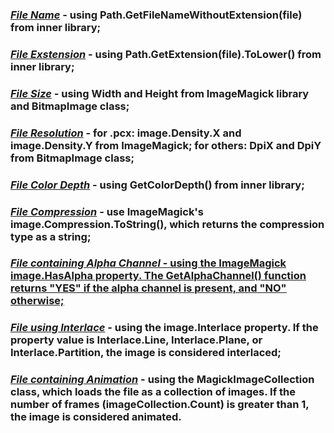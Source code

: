 ### <ins>*_File Name_*</ins> - using Path.GetFileNameWithoutExtension(file) from inner library;
### <ins>*_File Exstension_*</ins> - using Path.GetExtension(file).ToLower() from inner library;
### <ins>*_File Size_*</ins> - using Width and Height from ImageMagick library and BitmapImage class;
### <ins>*_File Resolution_*</ins> - for .pcx: image.Density.X and image.Density.Y from ImageMagick; for others: DpiX and DpiY from BitmapImage class;
### <ins>*_File Color Depth_*</ins> - using GetColorDepth() from inner library;
### <ins>*_File Compression_*</ins> - use ImageMagick's image.Compression.ToString(), which returns the compression type as a string;
### <ins>*_File containing Alpha Channel_*<ins/> - using the ImageMagick image.HasAlpha property. The GetAlphaChannel() function returns "YES" if the alpha channel is present, and "NO" otherwise;
### <ins>*_File using Interlace_*</ins> - using the image.Interlace property. If the property value is Interlace.Line, Interlace.Plane, or Interlace.Partition, the image is considered interlaced;
### <ins>*_File containing Animation_*</ins> - using the MagickImageCollection class, which loads the file as a collection of images. If the number of frames (imageCollection.Count) is greater than 1, the image is considered animated.

